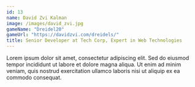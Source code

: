 ```yaml
---
id: 13
name: David Zvi Kalman
image: /images/david_zvi.jpg
gameName: "Dreidel20"
gameUrl: "https://davidzvi.com/dreidels/"
title: Senior Developer at Tech Corp, Expert in Web Technologies
---
```


Lorem ipsum dolor sit amet, consectetur adipiscing elit. Sed do eiusmod tempor incididunt ut labore et dolore magna aliqua. Ut enim ad minim veniam, quis nostrud exercitation ullamco laboris nisi ut aliquip ex ea commodo consequat.

